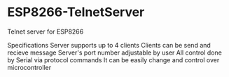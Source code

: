 # ESP8266-TelnetServer
Telnet server for ESP8266

Specifications 
Server supports up to 4 clients
Clients can be send and recieve message
Server's port number adjustable by user
All control done by Serial via protocol commands
It can be easily change and control over microcontroller
